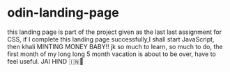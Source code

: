 # odin-landing-page
this landing page is part of the project given as the last last assignment for CSS, if I complete this landing page successfully,I shall start JavaScript, then khali MINTING MONEY BABY!! jk 
so much to learn, so much to do, the first month of my long long 5 month vacation is about to be over, have to feel useful. 
JAI HIND 🇮🇳🫡